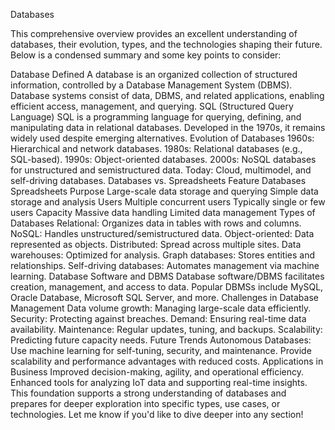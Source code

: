 Databases

This comprehensive overview provides an excellent understanding of databases, their evolution, types, and the technologies shaping their future. Below is a condensed summary and some key points to consider:

Database Defined
A database is an organized collection of structured information, controlled by a Database Management System (DBMS).
Database systems consist of data, DBMS, and related applications, enabling efficient access, management, and querying.
SQL (Structured Query Language)
SQL is a programming language for querying, defining, and manipulating data in relational databases.
Developed in the 1970s, it remains widely used despite emerging alternatives.
Evolution of Databases
1960s: Hierarchical and network databases.
1980s: Relational databases (e.g., SQL-based).
1990s: Object-oriented databases.
2000s: NoSQL databases for unstructured and semistructured data.
Today: Cloud, multimodel, and self-driving databases.
Databases vs. Spreadsheets
Feature	Databases	Spreadsheets
Purpose	Large-scale data storage and querying	Simple data storage and analysis
Users	Multiple concurrent users	Typically single or few users
Capacity	Massive data handling	Limited data management
Types of Databases
Relational: Organizes data in tables with rows and columns.
NoSQL: Handles unstructured/semistructured data.
Object-oriented: Data represented as objects.
Distributed: Spread across multiple sites.
Data warehouses: Optimized for analysis.
Graph databases: Stores entities and relationships.
Self-driving databases: Automates management via machine learning.
Database Software and DBMS
Database software/DBMS facilitates creation, management, and access to data.
Popular DBMSs include MySQL, Oracle Database, Microsoft SQL Server, and more.
Challenges in Database Management
Data volume growth: Managing large-scale data efficiently.
Security: Protecting against breaches.
Demand: Ensuring real-time data availability.
Maintenance: Regular updates, tuning, and backups.
Scalability: Predicting future capacity needs.
Future Trends
Autonomous Databases:
Use machine learning for self-tuning, security, and maintenance.
Provide scalability and performance advantages with reduced costs.
Applications in Business
Improved decision-making, agility, and operational efficiency.
Enhanced tools for analyzing IoT data and supporting real-time insights.
This foundation supports a strong understanding of databases and prepares for deeper exploration into specific types, use cases, or technologies. Let me know if you'd like to dive deeper into any section!






